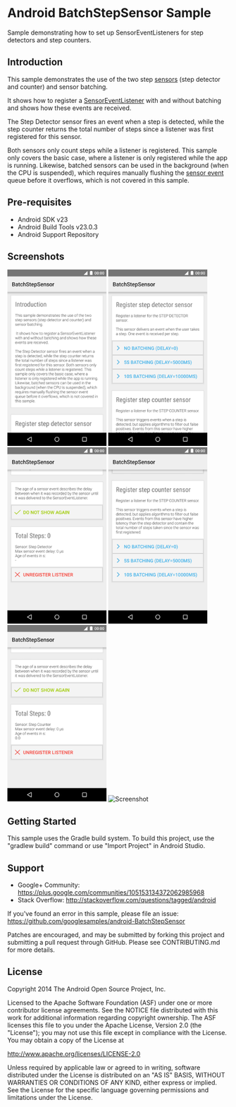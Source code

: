 
Android BatchStepSensor Sample
===================================

Sample demonstrating how to set up SensorEventListeners for step
detectors and step counters.

Introduction
------------

This sample demonstrates the use of the two step [sensors][1] (step detector and counter) and
sensor batching.

It shows how to register a [SensorEventListener][2] with and without
batching and shows how these events are received.

The Step Detector sensor fires an
event when a step is detected, while the step counter returns the total number of
steps since a listener was first registered for this sensor.

Both sensors only count steps while a listener is registered. This sample only covers the
basic case, where a listener is only registered while the app is running. Likewise,
batched sensors can be used in the background (when the CPU is suspended), which
requires manually flushing the [sensor event][3] queue before it overflows, which is not
covered in this sample.

[1]: https://developer.android.com/reference/android/hardware/Sensor.html
[2]: https://developer.android.com/reference/android/hardware/SensorEventListener.html
[3]: https://developer.android.com/reference/android/hardware/SensorEvent.html

Pre-requisites
--------------

- Android SDK v23
- Android Build Tools v23.0.3
- Android Support Repository

Screenshots
-------------

<img src="screenshots/screenshot1.png" height="400" alt="Screenshot"/> <img src="screenshots/screenshot2.png" height="400" alt="Screenshot"/> <img src="screenshots/screenshot3.png" height="400" alt="Screenshot"/> <img src="screenshots/screenshot4.png" height="400" alt="Screenshot"/> <img src="screenshots/screenshot5.png" height="400" alt="Screenshot"/> <img src="screenshots/screenshot6.png" height="400" alt="Screenshot"/> 

Getting Started
---------------

This sample uses the Gradle build system. To build this project, use the
"gradlew build" command or use "Import Project" in Android Studio.

Support
-------

- Google+ Community: https://plus.google.com/communities/105153134372062985968
- Stack Overflow: http://stackoverflow.com/questions/tagged/android

If you've found an error in this sample, please file an issue:
https://github.com/googlesamples/android-BatchStepSensor

Patches are encouraged, and may be submitted by forking this project and
submitting a pull request through GitHub. Please see CONTRIBUTING.md for more details.

License
-------

Copyright 2014 The Android Open Source Project, Inc.

Licensed to the Apache Software Foundation (ASF) under one or more contributor
license agreements.  See the NOTICE file distributed with this work for
additional information regarding copyright ownership.  The ASF licenses this
file to you under the Apache License, Version 2.0 (the "License"); you may not
use this file except in compliance with the License.  You may obtain a copy of
the License at

http://www.apache.org/licenses/LICENSE-2.0

Unless required by applicable law or agreed to in writing, software
distributed under the License is distributed on an "AS IS" BASIS, WITHOUT
WARRANTIES OR CONDITIONS OF ANY KIND, either express or implied.  See the
License for the specific language governing permissions and limitations under
the License.
